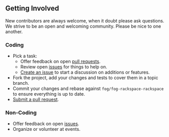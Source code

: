## Getting Involved

New contributors are always welcome, when it doubt please ask questions. We strive to be an open and welcoming community. Please be nice to one another.

### Coding

* Pick a task:
  * Offer feedback on open [pull requests](https://github.com/fog/fog-rackspace/pulls).
  * Review open [issues](https://github.com/fog/fog-rackspace/issues) for things to help on.
  * [Create an issue](https://github.com/fog/fog-rackspace/issues/new) to start a discussion on additions or features.
* Fork the project, add your changes and tests to cover them in a topic branch.
* Commit your changes and rebase against `fog/fog-rackspace-rackspace` to ensure everything is up to date.
* [Submit a pull request](https://github.com/fog/fog-rackspace/compare/).

### Non-Coding

* Offer feedback on open [issues](https://github.com/fog/fog-rackspace/issues).
* Organize or volunteer at events.

